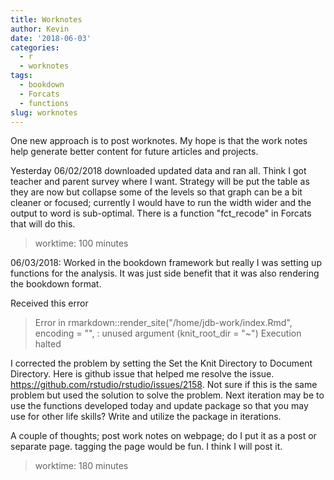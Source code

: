 ```yaml
---
title: Worknotes
author: Kevin
date: '2018-06-03'
categories:
  - r
  - worknotes
tags:
  - bookdown
  - Forcats
  - functions
slug: worknotes
---
```


One new approach is to post worknotes. My hope is that the work notes help generate better content for future articles and projects.  

Yesterday 06/02/2018 downloaded updated data and ran all. Think I got teacher and parent survey where I want. Strategy will be put the table as they are now but collapse some of the levels so that graph can be a bit cleaner or focused; currently I would have to run the width wider and the output to word is sub-optimal. There is a function "fct_recode" in Forcats that will do this. 

> worktime: 100 minutes

06/03/2018: Worked in the bookdown framework but really I was setting up functions for the analysis. It was just side benefit that it was also rendering the bookdown format.

Received this error 

> Error in rmarkdown::render_site("/home/jdb-work/index.Rmd", encoding = "",  : 
  unused argument (knit_root_dir = "~")
Execution halted

I corrected the problem by setting the Set the Knit Directory to Document Directory. Here is github issue that helped me resolve the issue.  https://github.com/rstudio/rstudio/issues/2158. Not sure if this is the same problem but used the solution to solve the problem. 
Next iteration may be to use the functions developed today and update package so that you may use for other life skills?  Write and utilize the package in iterations. 

A couple of thoughts; post work notes on webpage; do I put it as a post or separate page. tagging the page would be fun. I think I will post it. 

> worktime:  180 minutes 
